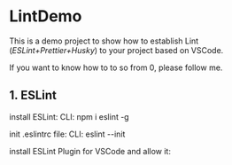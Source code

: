 # LintDemo

This is a demo project to show how to establish Lint (*ESLint+Prettier+Husky*) to your project based on VSCode.

If you want to know how to to so from 0, please follow me.

## 1. ESLint

install ESLint:
CLI: npm i eslint -g

init .eslintrc file:
CLI: eslint --init

install ESLint Plugin for VSCode and allow it:
